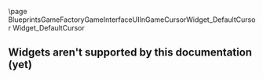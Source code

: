 \page BlueprintsGameFactoryGameInterfaceUIInGameCursorWidget_DefaultCursor Widget_DefaultCursor
## Widgets aren't supported by this documentation (yet)
